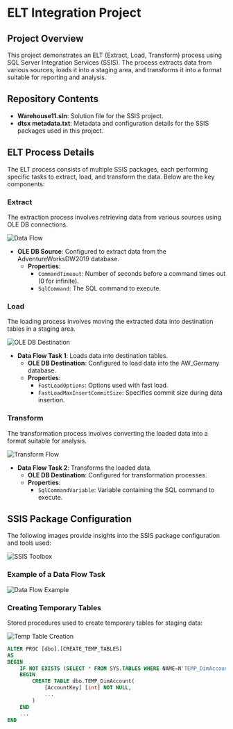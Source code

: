 # ELT Integration Project

## Project Overview
This project demonstrates an ELT (Extract, Load, Transform) process using SQL Server Integration Services (SSIS). The process extracts data from various sources, loads it into a staging area, and transforms it into a format suitable for reporting and analysis.

## Repository Contents
- **Warehouse11.sln**: Solution file for the SSIS project.
- **dtsx metadata.txt**: Metadata and configuration details for the SSIS packages used in this project.

## ELT Process Details
The ELT process consists of multiple SSIS packages, each performing specific tasks to extract, load, and transform the data. Below are the key components:

### Extract
The extraction process involves retrieving data from various sources using OLE DB connections.

![Data Flow](images/DataFlow.png)

- **OLE DB Source**: Configured to extract data from the AdventureWorksDW2019 database.
  - **Properties**:
    - `CommandTimeout`: Number of seconds before a command times out (0 for infinite).
    - `SqlCommand`: The SQL command to execute.

### Load
The loading process involves moving the extracted data into destination tables in a staging area.

![OLE DB Destination](images/OleDbDestination.png)

- **Data Flow Task 1**: Loads data into destination tables.
  - **OLE DB Destination**: Configured to load data into the AW_Germany database.
  - **Properties**:
    - `FastLoadOptions`: Options used with fast load.
    - `FastLoadMaxInsertCommitSize`: Specifies commit size during data insertion.

### Transform
The transformation process involves converting the loaded data into a format suitable for analysis.

![Transform Flow](images/TransformFlow.png)

- **Data Flow Task 2**: Transforms the loaded data.
  - **OLE DB Destination**: Configured for transformation processes.
  - **Properties**:
    - `SqlCommandVariable`: Variable containing the SQL command to execute.

## SSIS Package Configuration
The following images provide insights into the SSIS package configuration and tools used:

![SSIS Toolbox](images/ToolBox.png)

### Example of a Data Flow Task
![Data Flow Example](images/DataFlowExample.png)

### Creating Temporary Tables
Stored procedures used to create temporary tables for staging data:

![Temp Table Creation](images/TempCreation.png)

```sql
ALTER PROC [dbo].[CREATE_TEMP_TABLES]
AS
BEGIN
    IF NOT EXISTS (SELECT * FROM SYS.TABLES WHERE NAME=N'TEMP_DimAccount' AND type='U')
    BEGIN
        CREATE TABLE dbo.TEMP_DimAccount(
            [AccountKey] [int] NOT NULL,
            ...
        )
    END
    ...
END

